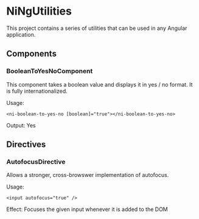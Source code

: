 # NiNgUtilities

This project contains a series of utilities that can be used in any Angular application.

## Components

### BooleanToYesNoComponent

This component takes a boolean value and displays it in yes / no format. It is fully internationalized.

Usage:

```<ni-boolean-to-yes-no [boolean]="true"></ni-boolean-to-yes-no>```

Output:
Yes


## Directives

### AutofocusDirective

Allows a stronger, cross-browswer implementation of autofocus.

Usage: 

```<input autofocus="true" />```

Effect:
Focuses the given input whenever it is added to the DOM